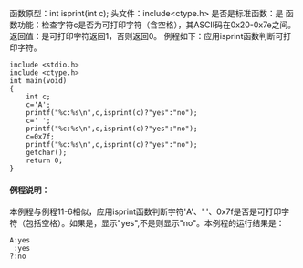 函数原型：int isprint(int c);
头文件：include<ctype.h>
是否是标准函数：是
函数功能：检查字符c是否为可打印字符（含空格），其ASCII码在0x20-0x7e之间。
返回值：是可打印字符返回1，否则返回0。
例程如下：应用isprint函数判断可打印字符。
```  
include <stdio.h>
include <ctype.h>
int main(void)
{
    int c;
    c='A';
    printf("%c:%s\n",c,isprint(c)?"yes":"no");
    c=' ';
    printf("%c:%s\n",c,isprint(c)?"yes":"no");
    c=0x7f;
    printf("%c:%s\n",c,isprint(c)?"yes":"no");
    getchar();
    return 0;
}
```
#### 例程说明：
本例程与例程11-6相似，应用isprint函数判断字符'A'、' '、0x7f是否是可打印字符（包括空格）。如果是，显示"yes",不是则显示"no"。本例程的运行结果是：
```  
A:yes
 :yes
?:no
```